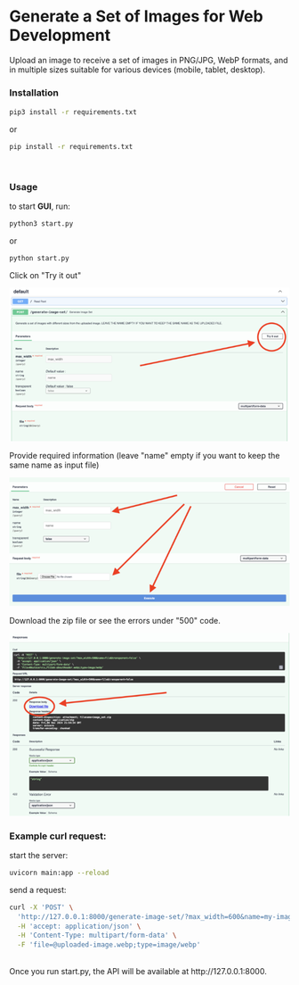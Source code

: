 # Generate a Set of Images for Web Development

Upload an image to receive a set of images in PNG/JPG, WebP formats, and in multiple sizes suitable for various devices (mobile, tablet, desktop).
<br>

### Installation

```bash
pip3 install -r requirements.txt
```
or
```bash
pip install -r requirements.txt
```

<br>

### Usage

to start <b>GUI</b>, run:

```bash
python3 start.py
```
or
```bash
python start.py
```

Click on "Try it out"

<img src="images/step-one.png">

Provide required information (leave "name" empty if you want to keep the same name as input file)

<img src="images/step-two.png">

Download the zip file or see the errors under "500" code.

<img src="images/step-three.png">

<br>

### Example curl request:

start the server:

```bash
uvicorn main:app --reload
```

send a request:

```bash
curl -X 'POST' \
  'http://127.0.0.1:8000/generate-image-set/?max_width=600&name=my-image&transparent=true' \
  -H 'accept: application/json' \
  -H 'Content-Type: multipart/form-data' \
  -F 'file=@uploaded-image.webp;type=image/webp'
```

<br>
Once you run start.py, the API will be available at http://127.0.0.1:8000.
